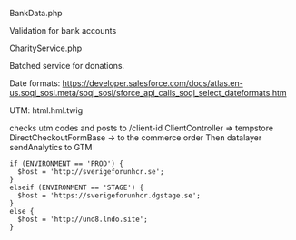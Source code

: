 BankData.php

Validation for bank accounts

CharityService.php

Batched service for donations.


Date formats: https://developer.salesforce.com/docs/atlas.en-us.soql_sosl.meta/soql_sosl/sforce_api_calls_soql_select_dateformats.htm


UTM:
html.hml.twig

checks utm codes and posts to /client-id
ClientController => tempstore
DirectCheckoutFormBase -> to the commerce order
Then datalayer sendAnalytics to GTM


    if (ENVIRONMENT == 'PROD') {
      $host = 'http://sverigeforunhcr.se';
    }
    elseif (ENVIRONMENT == 'STAGE') {
      $host = 'https://sverigeforunhcr.dgstage.se';
    }
    else {
      $host = 'http://und8.lndo.site';
    }
